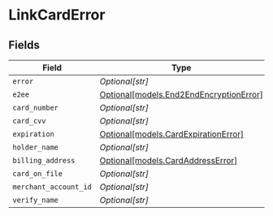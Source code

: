 # LinkCardError


## Fields

| Field                                                                          | Type                                                                           | Required                                                                       | Description                                                                    |
| ------------------------------------------------------------------------------ | ------------------------------------------------------------------------------ | ------------------------------------------------------------------------------ | ------------------------------------------------------------------------------ |
| `error`                                                                        | *Optional[str]*                                                                | :heavy_minus_sign:                                                             | N/A                                                                            |
| `e2ee`                                                                         | [Optional[models.End2EndEncryptionError]](../models/end2endencryptionerror.md) | :heavy_minus_sign:                                                             | N/A                                                                            |
| `card_number`                                                                  | *Optional[str]*                                                                | :heavy_minus_sign:                                                             | N/A                                                                            |
| `card_cvv`                                                                     | *Optional[str]*                                                                | :heavy_minus_sign:                                                             | N/A                                                                            |
| `expiration`                                                                   | [Optional[models.CardExpirationError]](../models/cardexpirationerror.md)       | :heavy_minus_sign:                                                             | N/A                                                                            |
| `holder_name`                                                                  | *Optional[str]*                                                                | :heavy_minus_sign:                                                             | N/A                                                                            |
| `billing_address`                                                              | [Optional[models.CardAddressError]](../models/cardaddresserror.md)             | :heavy_minus_sign:                                                             | N/A                                                                            |
| `card_on_file`                                                                 | *Optional[str]*                                                                | :heavy_minus_sign:                                                             | N/A                                                                            |
| `merchant_account_id`                                                          | *Optional[str]*                                                                | :heavy_minus_sign:                                                             | N/A                                                                            |
| `verify_name`                                                                  | *Optional[str]*                                                                | :heavy_minus_sign:                                                             | N/A                                                                            |